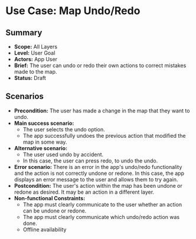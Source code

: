# Use Case: Map Undo/Redo

## Summary

- **Scope:** All Layers
- **Level:** User Goal
- **Actors:** App User
- **Brief:** The user can undo or redo their own actions to correct mistakes made to the map.
- **Status:** Draft

## Scenarios

- **Precondition:**
  The user has made a change in the map that they want to undo.
- **Main success scenario:**
  - The user selects the undo option.
  - The app successfully undoes the previous action that modified the map in some way.
- **Alternative scenario:**
  - The user used undo by accident.
  - In this case, the user can press redo, to undo the undo.
- **Error scenario:**
  There is an error in the app's undo/redo functionality and the action is not correctly undone or redone.
  In this case, the app displays an error message to the user and allows them to try again.
- **Postcondition:**
  The user's action within the map has been undone or redone as desired.
  It may be an action in a different layer.
- **Non-functional Constraints:**
  - The app must clearly communicate to the user whether an action can be undone or redone.
  - The app must clearly communicate which undo/redo action was done.
  - Offline availability
